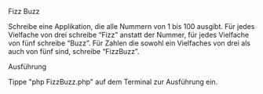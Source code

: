 Fizz Buzz

Schreibe eine Applikation, die alle Nummern von 1 bis 100 ausgibt. Für jedes Vielfache von drei schreibe “Fizz” anstatt der Nummer, für jedes Vielfache von fünf schreibe “Buzz”. Für Zahlen die sowohl ein Vielfaches von drei als auch von fünf sind, schreibe “FizzBuzz”. 


Ausführung

Tippe "php FizzBuzz.php" auf dem Terminal zur Ausführung ein.